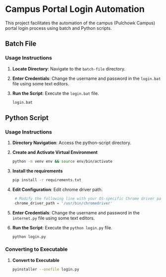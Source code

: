 # Campus Portal Login Automation

This project facilitates the automation of the campus (Pulchowk Campus) portal login process using batch and Python scripts.

## Batch File

### Usage Instructions

1. **Locate Directory**: Navigate to the `batch-file` directory.
2. **Enter Credentials**: Change the username and password in the `login.bat` file using some text editors.
3. **Run the Script**: Execute the `login.bat` file.

   ```bash
   login.bat
   ```

## Python Script

### Usage Instructions

1. **Directory Navigation**: Access the python-script directory.
2. **Create and Activate Virtual Environment**
   ```bash
   python -m venv env && source env/bin/activate
   ```
3. **Install the requirements**
   ```bash
   pip install -r requirements.txt
   ```
4. **Edit Configuration**: Edit chrome driver path.
   ```python
    # Modify the following line with your OS-specific Chrome driver path
    chrome_driver_path = '/usr/bin/chromedriver'
   ```
5. **Enter Credentials**: Change the username and password in the `internet.py` file using some text editors.
6. **Run the Script**: Execute the `python login.py` file.

   ```bash
   python login.py
   ```

### Converting to Executable

1. **Convert to Executable**
   ```bash
   pyinstaller --onefile login.py
   ```
